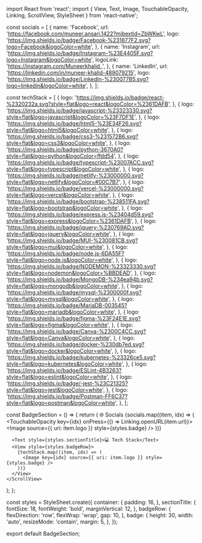 import React from 'react';
import { View, Text, Image, TouchableOpacity, Linking, ScrollView, StyleSheet } from 'react-native';

const socials = [
  {
    name: 'Facebook',
    url: 'https://facebook.com/muneer.ansari.1422?mibextid=ZbWKwL',
    logo: 'https://img.shields.io/badge/Facebook-%231877F2.svg?logo=Facebook&logoColor=white',
  },
  {
    name: 'Instagram',
    url: 'https://img.shields.io/badge/Instagram-%23E4405F.svg?logo=Instagram&logoColor=white',
    logoLink: 'https://instagram.com/Muneerkhalid_',
  },
  {
    name: 'LinkedIn',
    url: 'https://linkedin.com/in/muneer-khalid-489079215',
    logo: 'https://img.shields.io/badge/LinkedIn-%230077B5.svg?logo=linkedin&logoColor=white',
  },
];

const techStack = [
  {
    logo: 'https://img.shields.io/badge/react-%2320232a.svg?style=flat&logo=react&logoColor=%2361DAFB',
  },
  {
    logo: 'https://img.shields.io/badge/javascript-%23323330.svg?style=flat&logo=javascript&logoColor=%23F7DF1E',
  },
  {
    logo: 'https://img.shields.io/badge/html5-%23E34F26.svg?style=flat&logo=html5&logoColor=white',
  },
  {
    logo: 'https://img.shields.io/badge/css3-%231572B6.svg?style=flat&logo=css3&logoColor=white',
  },
  {
    logo: 'https://img.shields.io/badge/python-3670A0?style=flat&logo=python&logoColor=ffdd54',
  },
  {
    logo: 'https://img.shields.io/badge/typescript-%23007ACC.svg?style=flat&logo=typescript&logoColor=white',
  },
  {
    logo: 'https://img.shields.io/badge/netlify-%23000000.svg?style=flat&logo=netlify&logoColor=#00C7B7',
  },
  {
    logo: 'https://img.shields.io/badge/vercel-%23000000.svg?style=flat&logo=vercel&logoColor=white',
  },
  {
    logo: 'https://img.shields.io/badge/bootstrap-%238511FA.svg?style=flat&logo=bootstrap&logoColor=white',
  },
  {
    logo: 'https://img.shields.io/badge/express.js-%23404d59.svg?style=flat&logo=express&logoColor=%2361DAFB',
  },
  {
    logo: 'https://img.shields.io/badge/jquery-%230769AD.svg?style=flat&logo=jquery&logoColor=white',
  },
  {
    logo: 'https://img.shields.io/badge/MUI-%230081CB.svg?style=flat&logo=mui&logoColor=white',
  },
  {
    logo: 'https://img.shields.io/badge/node.js-6DA55F?style=flat&logo=node.js&logoColor=white',
  },
  {
    logo: 'https://img.shields.io/badge/NODEMON-%23323330.svg?style=flat&logo=nodemon&logoColor=%BBDEAD',
  },
  {
    logo: 'https://img.shields.io/badge/MongoDB-%234ea94b.svg?style=flat&logo=mongodb&logoColor=white',
  },
  {
    logo: 'https://img.shields.io/badge/mysql-%2300000f.svg?style=flat&logo=mysql&logoColor=white',
  },
  {
    logo: 'https://img.shields.io/badge/MariaDB-003545?style=flat&logo=mariadb&logoColor=white',
  },
  {
    logo: 'https://img.shields.io/badge/figma-%23F24E1E.svg?style=flat&logo=figma&logoColor=white',
  },
  {
    logo: 'https://img.shields.io/badge/Canva-%2300C4CC.svg?style=flat&logo=Canva&logoColor=white',
  },
  {
    logo: 'https://img.shields.io/badge/docker-%230db7ed.svg?style=flat&logo=docker&logoColor=white',
  },
  {
    logo: 'https://img.shields.io/badge/kubernetes-%23326ce5.svg?style=flat&logo=kubernetes&logoColor=white',
  },
  {
    logo: 'https://img.shields.io/badge/ESLint-4B3263?style=flat&logo=eslint&logoColor=white',
  },
  {
    logo: 'https://img.shields.io/badge/-jest-%23C21325?style=flat&logo=jest&logoColor=white',
  },
  {
    logo: 'https://img.shields.io/badge/Postman-FF6C37?style=flat&logo=postman&logoColor=white',
  },
];

const BadgeSection = () => {
  return (
    <ScrollView style={styles.container}>
      <Text style={styles.sectionTitle}>🌐 Socials</Text>
      <View style={styles.badgeRow}>
        {socials.map((item, idx) => (
          <TouchableOpacity key={idx} onPress={() => Linking.openURL(item.url)}>
            <Image source={{ uri: item.logo }} style={styles.badge} />
          </TouchableOpacity>
        ))}
      </View>

      <Text style={styles.sectionTitle}>💻 Tech Stack</Text>
      <View style={styles.badgeRow}>
        {techStack.map((item, idx) => (
          <Image key={idx} source={{ uri: item.logo }} style={styles.badge} />
        ))}
      </View>
    </ScrollView>
  );
};

const styles = StyleSheet.create({
  container: {
    padding: 16,
  },
  sectionTitle: {
    fontSize: 18,
    fontWeight: 'bold',
    marginVertical: 12,
  },
  badgeRow: {
    flexDirection: 'row',
    flexWrap: 'wrap',
    gap: 10,
  },
  badge: {
    height: 30,
    width: 'auto',
    resizeMode: 'contain',
    margin: 5,
  },
});

export default BadgeSection;
